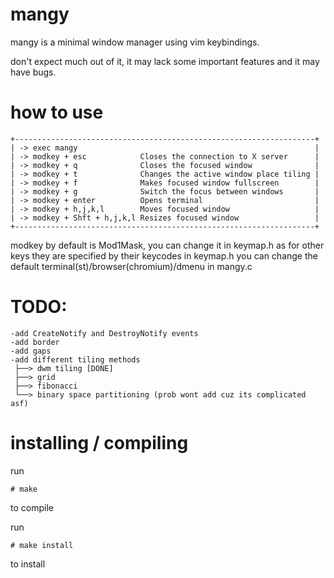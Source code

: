 # mangy
mangy is a minimal window manager using vim keybindings.

don't expect much out of it, it may lack some important features and it may have bugs.

# how to use
```
+-------------------------------------------------------------------+
| -> exec mangy                                                     |
| -> modkey + esc            Closes the connection to X server      |
| -> modkey + q              Closes the focused window              |
| -> modkey + t              Changes the active window place tiling |
| -> modkey + f              Makes focused window fullscreen        |
| -> modkey + g              Switch the focus between windows       |
| -> modkey + enter          Opens terminal                         |
| -> modkey + h,j,k,l        Moves focused window                   |
| -> modkey + Shft + h,j,k,l Resizes focused window                 |
+-------------------------------------------------------------------+
```
modkey by default is Mod1Mask, you can change it in keymap.h
as for other keys they are specified by their keycodes in keymap.h
you can change the default terminal(st)/browser(chromium)/dmenu in mangy.c

# TODO: 
```
-add CreateNotify and DestroyNotify events
-add border
-add gaps
-add different tiling methods
 ├──> dwm tiling [DONE]
 ├──> grid
 ├──> fibonacci
 └──> binary space partitioning (prob wont add cuz its complicated asf)
```
# installing / compiling
run 
```
# make
```
to compile

run 
```
# make install
```
to install
